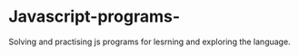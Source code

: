 # Javascript-programs-
Solving and practising js programs for lesrning and exploring the language. 
